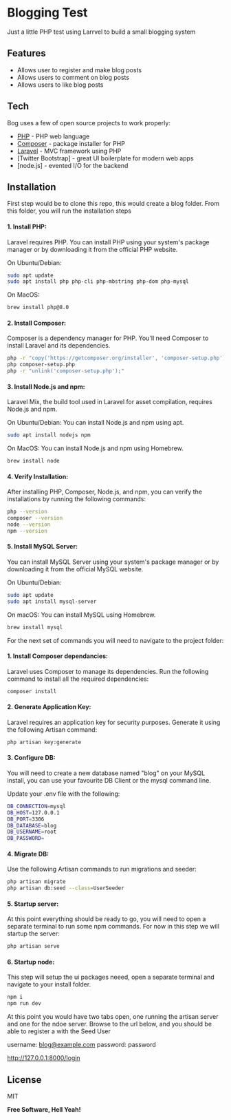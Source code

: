 # Blogging Test

Just a little PHP test using Larrvel to build a small blogging system


## Features

- Allows user to register and make blog posts
- Allows users to comment on blog posts
- Allows users to like blog posts

## Tech

Bog uses a few of open source projects to work properly:

- [PHP](https://www.php.net/releases/8.0/en.php) - PHP web language
- [Composer](https://getcomposer.org/) - package installer for PHP
- [Laravel](https://laravel.com/) - MVC framework using PHP
- [Twitter Bootstrap] - great UI boilerplate for modern web apps
- [node.js] - evented I/O for the backend


## Installation

First step would be to clone this repo, this would create a blog folder. From this folder, you will run the installation steps

#### 1. Install PHP:
Laravel requires PHP. You can install PHP using your system's package manager or by downloading it from the official PHP website.

On Ubuntu/Debian:
```sh
sudo apt update
sudo apt install php php-cli php-mbstring php-dom php-mysql
```

On MacOS:
```sh
brew install php@8.0
```

#### 2. Install Composer:
Composer is a dependency manager for PHP. You'll need Composer to install Laravel and its dependencies.

```sh
php -r "copy('https://getcomposer.org/installer', 'composer-setup.php');"
php composer-setup.php
php -r "unlink('composer-setup.php');"
```

#### 3. Install Node.js and npm:
Laravel Mix, the build tool used in Laravel for asset compilation, requires Node.js and npm.

On Ubuntu/Debian:
You can install Node.js and npm using apt.

```sh
sudo apt install nodejs npm
```

On MacOS:
You can install Node.js and npm using Homebrew.

```sh
brew install node
```


#### 4. Verify Installation:
After installing PHP, Composer, Node.js, and npm, you can verify the installations by running the following commands:
```sh
php --version
composer --version
node --version
npm --version
```

#### 5. Install MySQL Server:
You can install MySQL Server using your system's package manager or by downloading it from the official MySQL website.

On Ubuntu/Debian:
```sh
sudo apt update
sudo apt install mysql-server
```
On macOS:
You can install MySQL using Homebrew.
```sh
brew install mysql
```

For the next set of commands you will need to navigate to the project folder:

#### 1. Install Composer dependancies:
Laravel uses Composer to manage its dependencies. Run the following command to install all the required dependencies:

```sh
composer install
```

#### 2. Generate Application Key:
Laravel requires an application key for security purposes. Generate it using the following Artisan command:

```sh
php artisan key:generate
```

#### 3. Configure DB:
You will need to create a new database named "blog" on your MySQL install, you can use your favourite DB Client or the mysql command line.

Update your .env file with the following:
```sh
DB_CONNECTION=mysql 
DB_HOST=127.0.0.1 
DB_PORT=3306 
DB_DATABASE=blog 
DB_USERNAME=root 
DB_PASSWORD= 
```

#### 4. Migrate DB:
Use the following Artisan commands to run migrations and seeder:
```sh
php artisan migrate
php artisan db:seed --class=UserSeeder
```

#### 5. Startup server:
At this point everything should be ready to go, you will need to open a separate terminal to run some npm commands. For now in this step we will startup the server:
```sh
php artisan serve
```

#### 6. Startup node:
This step will setup the ui packages neeed, open a separate terminal and navigate to your install folder.
```sh
npm i
npm run dev
```

At this point you would have two tabs open, one running the artisan server and one for the ndoe server. Browse to the url below, and you should be able to register a with the Seed User

username: blog@example.com
password: password

http://127.0.0.1:8000/login

## License

MIT

**Free Software, Hell Yeah!**
